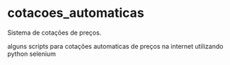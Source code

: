 # cotacoes_automaticas
Sistema de cotações de preços.

alguns scripts para cotações automaticas de preços na internet utilizando python selenium 
